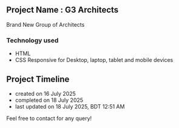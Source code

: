 ## Project Name : G3 Architects
Brand New Group of Architects

### Technology used
- HTML
- CSS
Responsive for Desktop, laptop, tablet and mobile devices

## Project Timeline
- created on 16 July 2025
- completed on 18 July 2025
- last updated on 18 July 2025, BDT 12:51 AM

Feel free to contact for any query!